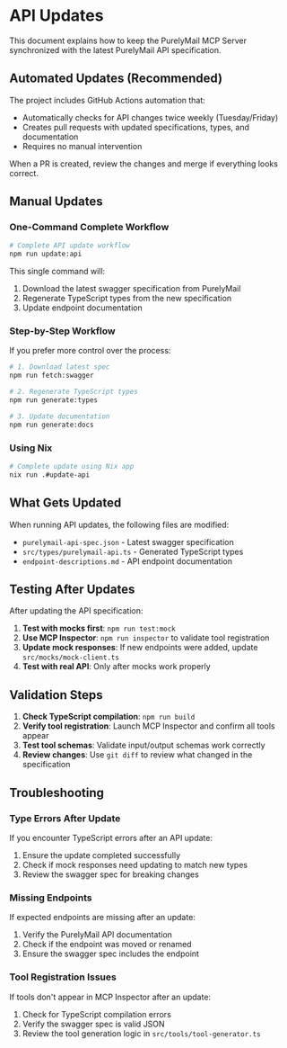 # API Updates

This document explains how to keep the PurelyMail MCP Server synchronized with the latest PurelyMail API specification.

## Automated Updates (Recommended)

The project includes GitHub Actions automation that:
- Automatically checks for API changes twice weekly (Tuesday/Friday)
- Creates pull requests with updated specifications, types, and documentation
- Requires no manual intervention

When a PR is created, review the changes and merge if everything looks correct.

## Manual Updates

### One-Command Complete Workflow

```bash
# Complete API update workflow
npm run update:api
```

This single command will:
1. Download the latest swagger specification from PurelyMail
2. Regenerate TypeScript types from the new specification
3. Update endpoint documentation

### Step-by-Step Workflow

If you prefer more control over the process:

```bash
# 1. Download latest spec
npm run fetch:swagger

# 2. Regenerate TypeScript types
npm run generate:types

# 3. Update documentation
npm run generate:docs
```

### Using Nix

```bash
# Complete update using Nix app
nix run .#update-api
```

## What Gets Updated

When running API updates, the following files are modified:

- `purelymail-api-spec.json` - Latest swagger specification
- `src/types/purelymail-api.ts` - Generated TypeScript types
- `endpoint-descriptions.md` - API endpoint documentation

## Testing After Updates

After updating the API specification:

1. **Test with mocks first**: `npm run test:mock`
2. **Use MCP Inspector**: `npm run inspector` to validate tool registration
3. **Update mock responses**: If new endpoints were added, update `src/mocks/mock-client.ts`
4. **Test with real API**: Only after mocks work properly

## Validation Steps

1. **Check TypeScript compilation**: `npm run build`
2. **Verify tool registration**: Launch MCP Inspector and confirm all tools appear
3. **Test tool schemas**: Validate input/output schemas work correctly
4. **Review changes**: Use `git diff` to review what changed in the specification

## Troubleshooting

### Type Errors After Update

If you encounter TypeScript errors after an API update:

1. Ensure the update completed successfully
2. Check if mock responses need updating to match new types
3. Review the swagger spec for breaking changes

### Missing Endpoints

If expected endpoints are missing after an update:

1. Verify the PurelyMail API documentation
2. Check if the endpoint was moved or renamed
3. Ensure the swagger spec includes the endpoint

### Tool Registration Issues

If tools don't appear in MCP Inspector after an update:

1. Check for TypeScript compilation errors
2. Verify the swagger spec is valid JSON
3. Review the tool generation logic in `src/tools/tool-generator.ts`